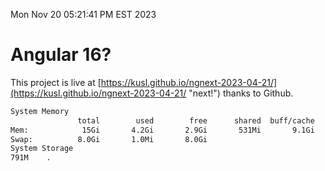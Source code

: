 Mon Nov 20 05:21:41 PM EST 2023

# Angular 16?


This project is live at [https://kusl.github.io/ngnext-2023-04-21/](https://kusl.github.io/ngnext-2023-04-21/ "next!") thanks to Github.

```bash
System Memory
               total        used        free      shared  buff/cache   available
Mem:            15Gi       4.2Gi       2.9Gi       531Mi       9.1Gi        11Gi
Swap:          8.0Gi       1.0Mi       8.0Gi
System Storage
791M	.
```
